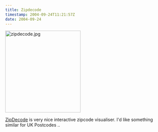 ```yaml
---
title: Zipdecode
timestamp: 2004-09-24T11:21:57Z
date: 2004-09-24
---
```


<a href='http://acg.media.mit.edu/people/fry/zipdecode/'><img alt="zipdecode.jpg" src="http://blog.whatfettle.com/archives/zipdecode.jpg" width="240" height="261" border="0" /></a>

<a href='http://acg.media.mit.edu/people/fry/zipdecode/'>ZipDecode</a> is very nice interactive zipcode visualiser. I'd like something similar for UK Postcodes ..
